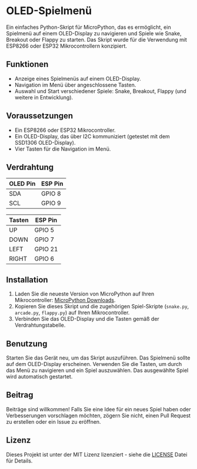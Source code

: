 # OLED-Spielmenü

Ein einfaches Python-Skript für MicroPython, das es ermöglicht, ein Spielmenü auf einem OLED-Display zu navigieren und Spiele wie Snake, Breakout oder Flappy zu starten. Das Skript wurde für die Verwendung mit ESP8266 oder ESP32 Mikrocontrollern konzipiert.

## Funktionen

- Anzeige eines Spielmenüs auf einem OLED-Display.
- Navigation im Menü über angeschlossene Tasten.
- Auswahl und Start verschiedener Spiele: Snake, Breakout, Flappy (und weitere in Entwicklung).

## Voraussetzungen

- Ein ESP8266 oder ESP32 Mikrocontroller.
- Ein OLED-Display, das über I2C kommuniziert (getestet mit dem SSD1306 OLED-Display).
- Vier Tasten für die Navigation im Menü.

## Verdrahtung

| OLED Pin | ESP Pin |
|----------|---------|
| SDA      | GPIO 8  |
| SCL      | GPIO 9  |

| Tasten | ESP Pin |
|--------|---------|
| UP     | GPIO 5  |
| DOWN   | GPIO 7  |
| LEFT   | GPIO 21 |
| RIGHT  | GPIO 6  |

## Installation

1. Laden Sie die neueste Version von MicroPython auf Ihren Mikrocontroller: [MicroPython Downloads](https://micropython.org/download/).
2. Kopieren Sie dieses Skript und die zugehörigen Spiel-Skripte (`snake.py`, `arcade.py`, `flappy.py`) auf Ihren Mikrocontroller.
3. Verbinden Sie das OLED-Display und die Tasten gemäß der Verdrahtungstabelle.

## Benutzung

Starten Sie das Gerät neu, um das Skript auszuführen. Das Spielmenü sollte auf dem OLED-Display erscheinen. Verwenden Sie die Tasten, um durch das Menü zu navigieren und ein Spiel auszuwählen. Das ausgewählte Spiel wird automatisch gestartet.

## Beitrag

Beiträge sind willkommen! Falls Sie eine Idee für ein neues Spiel haben oder Verbesserungen vorschlagen möchten, zögern Sie nicht, einen Pull Request zu erstellen oder ein Issue zu eröffnen.

## Lizenz

Dieses Projekt ist unter der MIT Lizenz lizenziert - siehe die [LICENSE](LICENSE.md) Datei für Details.

